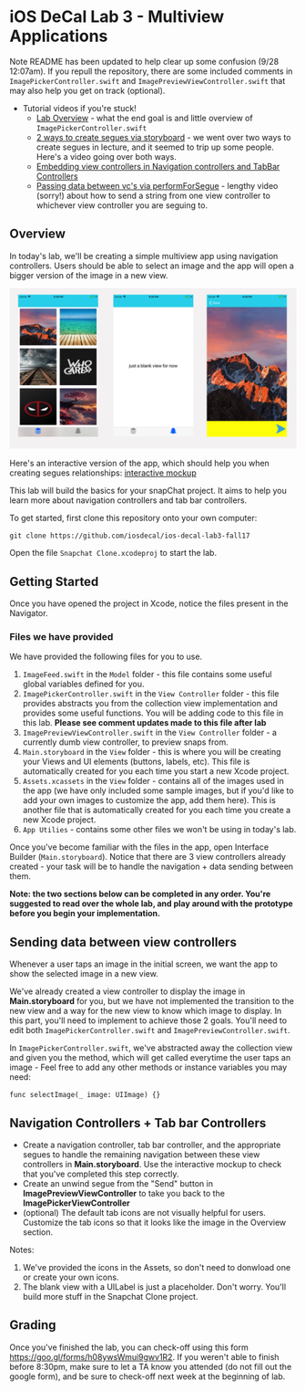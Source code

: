 # iOS DeCal Lab 3 - Multiview Applications
Note README has been updated to help clear up some confusion (9/28 12:07am). If you repull the repository, there are some included comments in `ImagePickerController.swift` and `ImagePreviewViewController.swift` that may also help you get on track (optional). 

- Tutorial videos if you're stuck!
	- [Lab Overview](https://www.youtube.com/watch?v=gKHptiZXs0k) - what the end goal is and little overview of `ImagePickerController.swift`
	- [2 ways to create segues via storyboard](https://www.youtube.com/watch?v=uPyzMMi9aGM) - we went over two ways to create segues in lecture, and it seemed to trip up some people. Here's a video going over both ways.
	- [Embedding view controllers in Navigation controllers and TabBar Controllers](https://www.youtube.com/watch?v=1D-VYVMl6Og&feature=youtu.be)
	- [Passing data between vc's via performForSegue](https://www.youtube.com/edit?o=U&video_id=KodRcYkFfMY) - lengthy video (sorry!) about how to send a string from one view controller to whichever view controller you are seguing to.

## Overview ##
In today's lab, we'll be creating a simple multiview app using navigation controllers. Users should be able to select an image and the app will open a bigger version of the image in a new view.

![alt text](/README-images/previewSnap2.png)

Here's an interactive version of the app, which should help you when creating segues relationships: [interactive mockup](https://invis.io/UQDP88S4W#/255641436_Simulator_Screen_Shot_-_IPhone_SE_-_2017-09-27_At_17-44-11)

This lab will build the basics for your snapChat project. It aims to help you learn more about navigation controllers and tab bar controllers.

To get started, first clone this repository onto your own computer:
	
	git clone https://github.com/iosdecal/ios-decal-lab3-fall17

Open the file `Snapchat Clone.xcodeproj` to start the lab.

## Getting Started ##
Once you have opened the project in Xcode, notice the files present in the Navigator.

### Files we have provided ###
We have provided the following files for you to use. 

1. `ImageFeed.swift` in the `Model` folder - this file contains some useful global variables defined for you.
2. `ImagePickerController.swift` in the `View Controller` folder - this file provides abstracts you from the collection view implementation and provides some useful functions. You will be adding code to this file in this lab. **Please see comment updates made to this file after lab**
3. `ImagePreviewViewController.swift` in the `View Controller` folder - a currently dumb view controller, to preview snaps from.
4. `Main.storyboard` in the `View` folder - this is where you will be creating your Views and UI elements (buttons, labels, etc). This file is automatically created for you each time you start a new Xcode project.
5. `Assets.xcassets` in the `View` folder - contains all of the images used in the app (we have only included some sample images, but if you'd like to add your own images to customize the app, add them here). This is another file that is automatically created for you each time you create a new Xcode project.
6. `App Utilies` - contains some other files we won't be using in today's lab.

Once you've become familiar with the files in the app, open Interface Builder (`Main.storyboard`). Notice that there are 3 view controllers already created - your task will be to handle the navigation + data sending between them.

**Note: the two sections below can be completed in any order. You're suggested to read over the whole lab, and play around with the prototype before you begin your implementation.**

## Sending data between view controllers
Whenever a user taps an image in the initial screen, we want the app to show the selected image in a new view. 

We've already created a view controller to display the image in **Main.storyboard** for you, but we have not implemented the transition to the new view and a way for the new view to know which image to display. In this part, you'll need to implement to achieve those 2 goals. You'll need to edit both `ImagePickerController.swift` and `ImagePreviewController.swift`.

In `ImagePickerController.swift`, we've abstracted away the collection view and given you the method, which will get called everytime the user taps an image - Feel free to add any other methods or instance variables you may need:

	func selectImage(_ image: UIImage) {}

## Navigation Controllers + Tab bar Controllers ##

- Create a navigation controller, tab bar controller, and the appropriate segues to handle the remaining navigation between these view controllers in **Main.storyboard**. Use the interactive mockup to check that you've completed this step correctly.
- Create an unwind segue from the "Send" button in **ImagePreviewViewController** to take you back to the **ImagePickerViewController**
- (optional) The default tab icons are not visually helpful for users. Customize the tab icons so that it looks like the image in the Overview section.

Notes: 
1. We've provided the icons in the Assets, so don't need to donwload one or create your own icons.
2. The blank view with a UILabel is just a placeholder. Don't worry. You'll build more stuff in the Snapchat Clone project. 

## Grading ##

Once you've finished the lab, you can check-off using this form https://goo.gl/forms/h08ywsWmui9gwv1R2. If you weren't able to finish before 8:30pm, make sure to let a TA know you attended (do not fill out the google form), and be sure to check-off next week at the beginning of lab.
